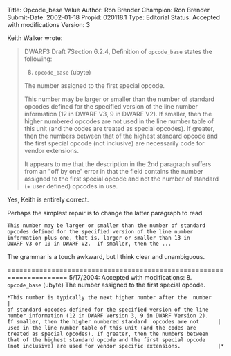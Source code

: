 Title:       Opcode_base Value
Author:      Ron Brender
Champion:    Ron Brender
Submit-Date: 2002-01-18
Propid:      020118.1
Type:        Editorial
Status:      Accepted with modifications
Version:     3

Keith Walker wrote:
>DWARF3 Draft 7Section 6.2.4, Definition of `opcode_base` states the following:
>
>    8. `opcode_base` (ubyte)
>
>    The number assigned to the first special opcode.
>
>    This number may be larger or smaller than the number of standard
>    opcodes defined for the specified version of the line number
>    information (12 in DWARF V3, 9 in DWARF V2).  If smaller, then the
>    higher numbered opcodes are not used in the line number table
>    of this unit (and the codes are treated as special opcodes).  If
>    greater, then the numbers between that of the highest standard
>    opcode and the first special opcode (not inclusive) are necessarily
>    code for vendor extensions.
>
>It appears to me that the description in the 2nd paragraph suffers from an
>"off by one" error in that the field contains the number assigned to the
>first special opcode and not the number of standard (+ user defined)
>opcodes in use.

Yes, Keith is entirely correct.

Perhaps the simplest repair is to change the latter paragraph to read

    This number may be larger or smaller than the number of standard
    opcodes defined for the specified version of the line number
    information plus one, that is, larger or smaller than 13 in
    DWARF V3 or 10 in DWARF V2.  If smaller, then the ...

The grammar is a touch awkward, but I think clear and unambiguous.

=====================================================================
5/17/2004:  Accepted with modifications:
 8. `opcode_base` (ubyte) 
    The number assigned to the first special opcode.

    *This number is typically the next higher number after the  number    |
    of standard opcodes defined for the specified version of the line
    number information (12 in DWARF Version 3, 9 in DWARF Version 2).
    If smaller, then the higher numbered standard  opcodes are not      |
    used in the line number table of this unit (and the codes are
    treated as special opcodes). If greater, then the numbers between
    that of the highest standard opcode and the first special opcode
    (not inclusive) are used for vendor specific extensions.            |*
